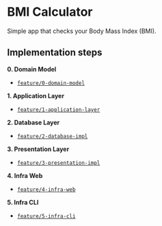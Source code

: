 # BMI Calculator

Simple app that checks your Body Mass Index (BMI).

## Implementation steps

**0. Domain Model**

- [`feature/0-domain-model`](https://github.com/HenriqueSilverio/bmi-calculator/tree/feature/0-domain-model)

**1. Application Layer**

- [`feature/1-application-layer`](https://github.com/HenriqueSilverio/bmi-calculator/tree/feature/1-application-layer)

**2. Database Layer**

- [`feature/2-database-impl`](https://github.com/HenriqueSilverio/bmi-calculator/tree/feature/2-database-impl)

**3. Presentation Layer**

- [`feature/3-presentation-impl`](https://github.com/HenriqueSilverio/bmi-calculator/tree/feature/3-presentation-impl)

**4. Infra Web**

- [`feature/4-infra-web`](https://github.com/HenriqueSilverio/bmi-calculator/tree/feature/4-infra-web)

**5. Infra CLI**

- [`feature/5-infra-cli`](https://github.com/HenriqueSilverio/bmi-calculator/tree/feature/5-infra-cli)
